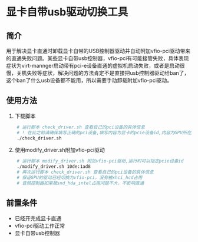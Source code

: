 # 显卡自带usb驱动切换工具

## 简介

用于解决显卡直通时卸载显卡自带的USB控制器驱动并自动附加vfio-pci驱动带来的直通失败问题。某些显卡自带usb控制器，vfio-pci有可能接管失败，具体表现症状为virt-mannger启动带有pci-e设备直通的虚拟机启动失败，或者是启动很慢，关机失败等症状，解决问题的方法肯定不是直接把usb控制器驱动给ban了，这个ban了什么usb设备都不能用，所以需要手动卸载附加vfio-pci驱动。



## 使用方法

1. 下载脚本

```bash
    # 运行脚本 check_driver.sh 查看自己的pci设备的具体信息
    # ! 在此之前请确保填写正确的pci设备,填写内容为显卡的pcie设备id,内容为GPU所在的iommu组,所有GPU设备的id都需要填写
    ./check_driver.sh
```

2. 使用modify_driver.sh附加vfio-pci驱动

```bash
    # 运行脚本 modify_driver.sh 附加vfio-pci驱动,运行时可以指定pcie设备id
    ./modify_driver.sh 10de:1ad8
    # 再次运行脚本 check_driver.sh 查看自己的pci设备的具体信息
    # 保证GPU的驱动已经切换为vfio-pci，没有被xhci_hcd占用
    # 音频控制器如果被snd_hda_intel占用问题不大，不影响直通
```
## 前置条件

- 已经开完成显卡直通
- vfio-pci驱动工作正常
- 显卡自带usb控制器
